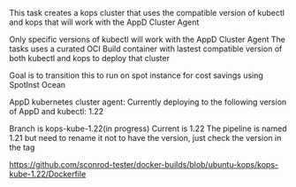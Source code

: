 This task creates a kops cluster that uses the compatible version of 
kubectl and kops that will work with the AppD Cluster Agent

Only specific versions of kubectl will work with the AppD Cluster Agent
The tasks uses a curated OCI Build container with lastest compatible version of both kubectl and kops to deploy that cluster

Goal is to transition this to run on spot instance for cost savings using SpotInst Ocean

AppD kubernetes cluster agent:
Currently deploying to the following version of AppD and kubectl: 1.22

Branch is kops-kube-1.22(in progress)
Current is 1.22
The pipeline is named 1.21 but need to rename it not to have the version, just check the version in the tag

https://github.com/sconrod-tester/docker-builds/blob/ubuntu-kops/kops-kube-1.22/Dockerfile





